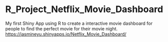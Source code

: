 # R_Project_Netflix_Movie_Dashboard
My first Shiny App using R to create a interactive movie dashboard for people to find the perfect movie for their movie night.
https://jasmineyu.shinyapps.io/Netflix_Movie_Dashboard/
